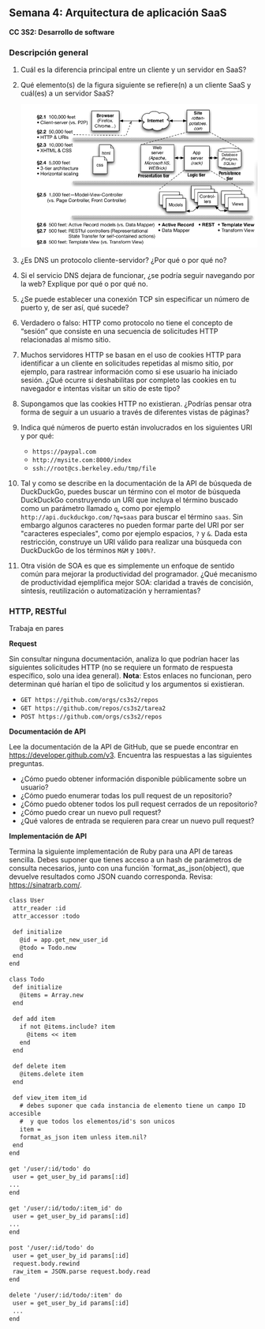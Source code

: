 ## Semana 4: Arquitectura de aplicación SaaS

**CC 3S2: Desarrollo de software**

### Descripción general

1. Cuál es la diferencia principal entre un cliente y un servidor en SaaS?
2. Qué elemento(s) de la figura siguiente se refiere(n) a un cliente SaaS y cuál(es) a un servidor SaaS?

   <img src="Imagenes/SaaS.png" alt="drawing" width="600"/>
3. ¿Es DNS un protocolo cliente-servidor? ¿Por qué o por qué no?
4. Si el servicio DNS dejara de funcionar, ¿se podría seguir navegando por la web? Explique por qué o por qué no.
5. ¿Se puede establecer una conexión TCP sin especificar un número de puerto y, de ser así, qué sucede?
6. Verdadero o falso: HTTP como protocolo no tiene el concepto de “sesión” que consiste en una secuencia de solicitudes HTTP relacionadas al mismo sitio.
7. Muchos servidores HTTP se basan en el uso de cookies HTTP para identificar a un cliente en solicitudes repetidas al mismo sitio, por ejemplo, para rastrear información como si ese usuario ha iniciado sesión. ¿Qué ocurre si deshabilitas por completo las cookies en tu navegador e intentas visitar un sitio de este tipo?
8. Supongamos que las cookies HTTP no existieran. ¿Podrías pensar otra forma de seguir a un usuario a través de diferentes vistas de páginas?
9. Indica qué números de puerto están involucrados en los siguientes URI y por qué:

    - `https://paypal.com`
    - `http://mysite.com:8000/index`
    - `ssh://root@cs.berkeley.edu/tmp/file`

10. Tal y como se describe en la documentación de la API de búsqueda de DuckDuckGo, puedes buscar un término con el motor de búsqueda DuckDuckGo construyendo un URI que incluya el término buscado como un parámetro llamado `q`, como por ejemplo `http://api.duckduckgo.com/?q=saas` para buscar el término `saas`. Sin embargo algunos caracteres no pueden formar parte del URI por ser "caracteres especiales", como por ejemplo espacios, `?` y `&`. Dada esta restricción, construye un URI válido para realizar una búsqueda con DuckDuckGo de los términos `M&M` y `100%?`.
11. Otra visión de SOA es que es simplemente un enfoque de sentido común para mejorar la productividad del programador. ¿Qué mecanismo de productividad ejemplifica mejor SOA: claridad a través de concisión, síntesis, reutilización o automatización y herramientas?

### HTTP, RESTful

Trabaja en pares

**Request**

Sin consultar ninguna documentación, analiza lo que podrían hacer las siguientes solicitudes HTTP (no se requiere un formato de respuesta específico, solo una idea general). **Nota**: Estos enlaces no funcionan, pero determinan qué harían el tipo de solicitud y los argumentos si existieran.

- `GET https://github.com/orgs/cs3s2/repos`
- `GET https://github.com/repos/cs3s2/tarea2`
- `POST https://github.com/orgs/cs3s2/repos`

**Documentación de API**

Lee la documentación de la API de GitHub, que se puede encontrar en https://developer.github.com/v3. Encuentra las respuestas a las siguientes preguntas.

 - ¿Cómo puedo obtener información disponible públicamente sobre un usuario?
 - ¿Cómo puedo enumerar todas los pull request de un repositorio?
 - ¿Cómo puedo obtener todos los pull request  cerrados de un repositorio?
 - ¿Cómo puedo crear un nuevo pull request?
 - ¿Qué valores de entrada se requieren para crear un nuevo pull request?

**Implementación de API**

Termina la siguiente implementación de Ruby para una API de tareas sencilla. Debes suponer que tienes acceso a un hash de parámetros de consulta necesarios, junto con una función `format_as_json(object), que  devuelve resultados como JSON cuando corresponda. Revisa: https://sinatrarb.com/. 

   ```
  class User
    attr_reader :id
    attr_accessor :todo

    def initialize
      @id = app.get_new_user_id
      @todo = Todo.new
    end
  end
  
  class Todo
    def initialize
      @items = Array.new
    end

    def add item
      if not @items.include? item
        @items << item
      end
    end

    def delete item
      @items.delete item
    end

    def view_item item_id
      # debes suponer que cada instancia de elemento tiene un campo ID accesible
      #  y que todos los elementos/id's son unicos
      item = 
      format_as_json item unless item.nil?
    end
  end

  get '/user/:id/todo' do
    user = get_user_by_id params[:id]
  ...
  end

  get '/user/:id/todo/:item_id' do
    user = get_user_by_id params[:id]
  ...
  end

  post '/user/:id/todo' do
    user = get_user_by_id params[:id]
    request.body.rewind
    raw_item = JSON.parse request.body.read
  end

  delete '/user/:id/todo/:item' do
    user = get_user_by_id params[:id]
    ...
  end
  ```

